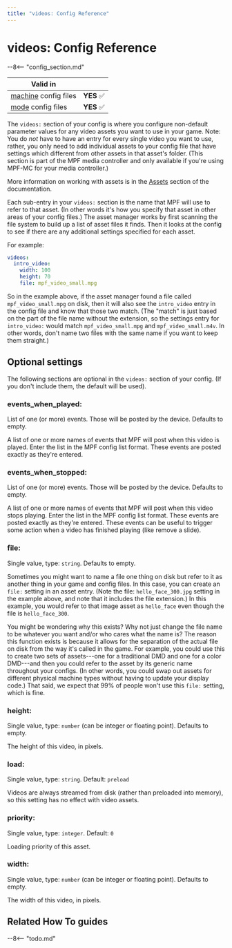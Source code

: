 ```yaml
---
title: "videos: Config Reference"
---
```


# videos: Config Reference

--8<-- "config_section.md"

| Valid in | |
|-----|:----:|
|[machine](instructions/machine_config.md) config files |**YES** :white_check_mark:|
|[mode](instructions/mode_config.md) config files|**YES** :white_check_mark:|

The `videos:` section of your config is where you configure non-default
parameter values for any video assets you want to use in your game.
Note: You do *not* have to have an entry for every single video you want
to use, rather, you only need to add individual assets to your config
file that have settings which different from other assets in that
asset's folder. (This section is part of the MPF media controller and
only available if you're using MPF-MC for your media controller.)

More information on working with assets is in the
[Assets](../assets/index.md) section of the
documentation.

Each sub-entry in your `videos:` section is the name that MPF will use
to refer to that asset. (In other words it's how you specify that asset
in other areas of your config files.) The asset manager works by first
scanning the file system to build up a list of asset files it finds.
Then it looks at the config to see if there are any additional settings
specified for each asset.

For example:

``` yaml
videos:
  intro_video:
    width: 100
    height: 70
    file: mpf_video_small.mpg
```

So in the example above, if the asset manager found a file called
`mpf_video_small.mpg` on disk, then it will also see the `intro_video`
entry in the config file and know that those two match. (The "match"
is just based on the part of the file name without the extension, so the
settings entry for `intro_video:` would match `mpf_video_small.mpg` and
`mpf_video_small.m4v`. In other words, don't name two files with the
same name if you want to keep them straight.)

## Optional settings

The following sections are optional in the `videos:` section of your
config. (If you don't include them, the default will be used).

### events_when_played:

List of one (or more) events. Those will be posted by the device.
Defaults to empty.

A list of one or more names of events that MPF will post when this video
is played. Enter the list in the MPF config list format. These events
are posted exactly as they're entered.

### events_when_stopped:

List of one (or more) events. Those will be posted by the device.
Defaults to empty.

A list of one or more names of events that MPF will post when this video
stops playing. Enter the list in the MPF config list format. These
events are posted exactly as they're entered. These events can be useful
to trigger some action when a video has finished playing (like remove a
slide).

### file:

Single value, type: `string`. Defaults to empty.

Sometimes you might want to name a file one thing on disk but refer to
it as another thing in your game and config files. In this case, you can
create an `file:` setting in an asset entry. (Note the file:
`hello_face_300.jpg` setting in the example above, and note that it
includes the file extension.) In this example, you would refer to that
image asset as `hello_face` even though the file is `hello_face_300`.

You might be wondering why this exists? Why not just change the file
name to be whatever you want and/or who cares what the name is? The
reason this function exists is because it allows for the separation of
the actual file on disk from the way it's called in the game. For
example, you could use this to create two sets of assets---one for a
traditional DMD and one for a color DMD---and then you could refer to
the asset by its generic name throughout your configs. (In other words,
you could swap out assets for different physical machine types without
having to update your display code.) That said, we expect that 99% of
people won't use this `file:` setting, which is fine.

### height:

Single value, type: `number` (can be integer or floating point).
Defaults to empty.

The height of this video, in pixels.

### load:

Single value, type: `string`. Default: `preload`

Videos are always streamed from disk (rather than preloaded into
memory), so this setting has no effect with video assets.

### priority:

Single value, type: `integer`. Default: `0`

Loading priority of this asset.

### width:

Single value, type: `number` (can be integer or floating point).
Defaults to empty.

The width of this video, in pixels.

## Related How To guides

--8<-- "todo.md"
